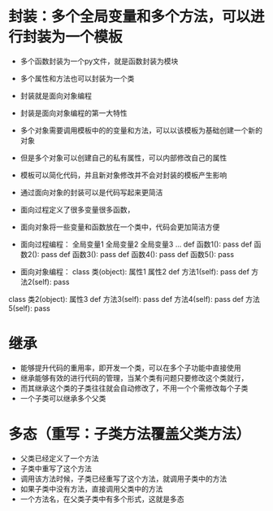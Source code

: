 # 封装：多个全局变量和多个方法，可以进行封装为一个模板

- 多个函数封装为一个py文件，就是函数封装为模块
- 多个属性和方法也可以封装为一个类
- 封装就是面向对象编程
- 封装是面向对象编程的第一大特性


- 多个对象需要调用模板中的的变量和方法，可以以该模板为基础创建一个新的对象
- 但是多个对象可以创建自己的私有属性，可以内部修改自己的属性
- 模板可以简化代码，并且新对象修改并不会对封装的模板产生影响

- 通过面向对象的封装可以是代码写起来更简洁
- 面向过程定义了很多变量很多函数，
- 面向对象将一些变量和函数放在一个类中，代码会更加简洁方便

- 面向过程编程：
全局变量1
全局变量2
全局变量3
...
def 函数1():
    pass
def 函数2():
    pass
def 函数3():
    pass
def 函数4():
    pass
def 函数5():
    pass
    
- 面向对象编程：
class 类(object):
    属性1
    属性2
    def 方法1(self):
        pass
    def 方法2(self):
        pass
        
class 类2(object):
    属性3
    def 方法3(self):
        pass
    def 方法4(self):
        pass
    def 方法5(self):
        pass
        

# 继承
- 能够提升代码的重用率，即开发一个类，可以在多个子功能中直接使用
- 继承能够有效的进行代码的管理，当某个类有问题只要修改这个类就行，
- 而其继承这个类的子类往往就会自动修改了，不用一个个需修改每个子类
- 一个子类可以继承多个父类

# 多态（重写：子类方法覆盖父类方法）
- 父类已经定义了一个方法
- 子类中重写了这个方法
- 调用该方法时候，子类已经重写了这个方法，就调用子类中的方法
- 如果子类中没有方法，直接调用父类中的方法
- 一个方法名，在父类子类中有多个形式，这就是多态

